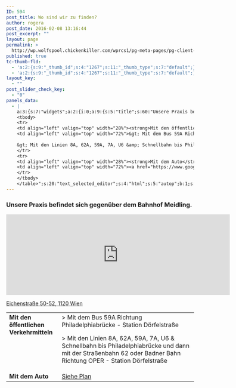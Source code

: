 ```yaml
---
ID: 594
post_title: Wo sind wir zu finden?
author: rogera
post_date: 2016-02-08 13:16:44
post_excerpt: ""
layout: page
permalink: >
  http://wp.wolfspool.chickenkiller.com/wprcs1/pg-meta-pages/pg-client-pages-rmz/home/wo-sind-wir-zu-finden/
published: true
tc-thumb-fld:
  - 'a:2:{s:9:"_thumb_id";s:4:"1267";s:11:"_thumb_type";s:7:"default";}'
  - 'a:2:{s:9:"_thumb_id";s:4:"1267";s:11:"_thumb_type";s:7:"default";}'
layout_key:
  - ""
post_slider_check_key:
  - "0"
panels_data:
  - |
    a:3:{s:7:"widgets";a:2:{i:0;a:9:{s:5:"title";s:60:"Unsere Praxis befindet sich gegenüber dem Bahnhof Meidling.";s:7:"address";s:31:"Eichenstraße 50-52, 1120 Wien ";s:5:"phone";s:0:"";s:5:"hours";s:0:"";s:6:"apikey";s:39:"AIzaSyDuiJwjOq8OqNP06Z-mv9ytJuq8jqbRQ1s";s:3:"lat";s:10:"48.1754464";s:3:"lon";s:10:"16.3349674";s:7:"showmap";i:1;s:11:"panels_info";a:6:{s:5:"class";s:27:"Jetpack_Contact_Info_Widget";s:4:"grid";i:0;s:4:"cell";i:0;s:2:"id";i:0;s:9:"widget_id";s:36:"9f8a269e-a10b-44a0-b954-9565acdf804d";s:5:"style";a:2:{s:27:"background_image_attachment";b:0;s:18:"background_display";s:4:"tile";}}}i:1;a:6:{s:5:"title";s:0:"";s:4:"text";s:929:"<table width="100%">
    <tbody>
    <tr>
    <td align="left" valign="top" width="28%"><strong>Mit den öffentlichen Verkehrmitteln</strong></td>
    <td align="left" valign="top" width="72%">&gt; Mit dem Bus 59A Richtung Philadelphiabrücke - Station Dörfelstraße
    
    &gt; Mit den Linien 8A, 62A, 59A, 7A, U6 &amp; Schnellbahn bis Philadelphiabrücke und dann mit der Straßenbahn 62 oder Badner Bahn Richtung OPER - Station Dörfelstraße</td>
    </tr>
    <tr>
    <td align="left" valign="top" width="28%"><strong>Mit dem Auto</strong></td>
    <td align="left" valign="top" width="72%"><a href="https://www.google.com/maps/dir//Eichenstra%C3%9Fe+50-52,+1120+Wien,+Austria/@48.1754464,16.3327787,17z/data=!4m13!1m4!3m3!1s0x476da83f6568c723:0x922c48498bb5b0ec!2sEichenstra%C3%9Fe+50-52,+1120+Wien,+Austria!3b1!4m7!1m0!1m5!1m1!1s0x476da83f6568c723:0x922c48498bb5b0ec!2m2!1d16.3349674!2d48.1754464" target="_blank">Siehe Plan</a></td>
    </tr>
    </tbody>
    </table>";s:20:"text_selected_editor";s:4:"html";s:5:"autop";b:1;s:12:"_sow_form_id";s:13:"56ba988e221ef";s:11:"panels_info";a:7:{s:5:"class";s:31:"SiteOrigin_Widget_Editor_Widget";s:3:"raw";b:0;s:4:"grid";i:0;s:4:"cell";i:0;s:2:"id";i:1;s:9:"widget_id";s:36:"de5baad9-1697-46b4-a72e-32b1f61318b7";s:5:"style";a:1:{s:18:"background_display";s:4:"tile";}}}}s:5:"grids";a:1:{i:0;a:2:{s:5:"cells";i:1;s:5:"style";a:0:{}}}s:10:"grid_cells";a:1:{i:0;a:2:{s:4:"grid";i:0;s:6:"weight";i:1;}}}
---
```

<h3 class="widget-title">Unsere Praxis befindet sich gegenüber dem Bahnhof Meidling.</h3>

<iframe width="600" height="216" frameborder="0" src="https://www.google.com/maps/embed/v1/place?q=Eichenstra%C3%9Fe+50-52%2C+1120+Wien+&amp;key=AIzaSyDuiJwjOq8OqNP06Z-mv9ytJuq8jqbRQ1s" class="contact-map"></iframe>

<a href="https://maps.google.com/maps?z=16&amp;q=eichenstraße+50-52,+1120+wien" target="_blank">Eichenstraße 50-52, 1120 Wien </a>

<table width="100%">
<tbody>
<tr>
<td align="left" valign="top" width="28%"><strong>Mit den öffentlichen Verkehrmitteln</strong></td>
<td align="left" valign="top" width="72%">&gt; Mit dem Bus 59A Richtung Philadelphiabrücke - Station Dörfelstraße 

<p>&gt; Mit den Linien 8A, 62A, 59A, 7A, U6 &amp; Schnellbahn bis Philadelphiabrücke und dann mit der Straßenbahn 62 oder Badner Bahn Richtung OPER - Station Dörfelstraße</p></td>
</tr>
<tr>
<td align="left" valign="top" width="28%"><strong>Mit dem Auto</strong></td>
<td align="left" valign="top" width="72%"><a href="https://www.google.com/maps/dir//Eichenstra%C3%9Fe+50-52,+1120+Wien,+Austria/@48.1754464,16.3327787,17z/data=!4m13!1m4!3m3!1s0x476da83f6568c723:0x922c48498bb5b0ec!2sEichenstra%C3%9Fe+50-52,+1120+Wien,+Austria!3b1!4m7!1m0!1m5!1m1!1s0x476da83f6568c723:0x922c48498bb5b0ec!2m2!1d16.3349674!2d48.1754464" target="_blank">Siehe Plan</a></td>
</tr>
</tbody>
</table>